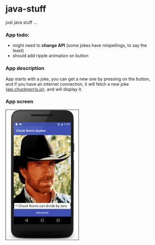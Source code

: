 # java-stuff
just java stuff ...

### App todo:
+ might need to **change API** (some jokes have mispellings, to say the least)
+ should add ripple animation on button

### App description
App starts with a joke, you can get a new one by pressing on the button, and if you have an internet connection, it will fetch a new joke ([api.chucknorris.io](https://api.chucknorris.io/)), and will display it.

### App screen
<img src="screen-1.png" alt="App screen" width="240" border="1" />